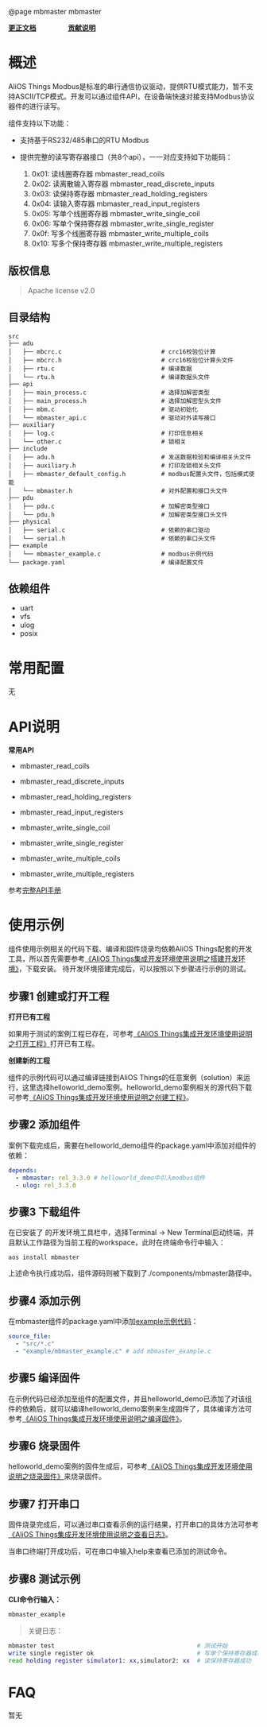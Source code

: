 @page mbmaster mbmaster

**[更正文档](https://gitee.com/alios-things/mbmaster/edit/rel_3.3.0/README.md)** &emsp;&emsp;&emsp;&emsp; **[贡献说明](https://help.aliyun.com/document_detail/302301.html)**

# 概述

AliOS Things Modbus是标准的串行通信协议驱动，提供RTU模式能力，暂不支持ASCII/TCP模式。开发可以通过组件API，在设备端快速对接支持Modbus协议器件的进行读写。

组件支持以下功能：

- 支持基于RS232/485串口的RTU Modbus
- 提供完整的读写寄存器接口（共8个api），一一对应支持如下功能码：

  1. 0x01: 读线圈寄存器 mbmaster_read_coils
  2. 0x02: 读离散输入寄存器 mbmaster_read_discrete_inputs
  3. 0x03: 读保持寄存器 mbmaster_read_holding_registers
  4. 0x04: 读输入寄存器 mbmaster_read_input_registers
  5. 0x05: 写单个线圈寄存器 mbmaster_write_single_coil
  6. 0x06: 写单个保持寄存器 mbmaster_write_single_register
  7. 0x0f: 写多个线圈寄存器 mbmaster_write_multiple_coils
  8. 0x10: 写多个保持寄存器 mbmaster_write_multiple_registers

## 版权信息

> Apache license v2.0

## 目录结构

```tree
src
├── adu
│   ├── mbcrc.c                            # crc16校验位计算
│   ├── mbcrc.h                            # crc16校验位计算头文件
│   ├── rtu.c                              # 编译数据
│   └── rtu.h                              # 编译数据头文件
├── api
│   ├── main_process.c                     # 选择加解密类型
│   ├── main_process.h                     # 选择加解密型头文件
│   ├── mbm.c                              # 驱动初始化
│   └── mbmaster_api.c                     # 驱动对外读写接口
├── auxiliary
│   ├── log.c                              # 打印信息相关
│   └── other.c                            # 锁相关
├── include
│   ├── adu.h                              # 发送数据校验和编译相关头文件
│   ├── auxiliary.h                        # 打印及锁相关头文件
│   ├── mbmaster_default_config.h          # modbus配置头文件，包括模式使能
│   └── mbmaster.h                         # 对外配置和接口头文件
├── pdu
│   ├── pdu.c                              # 加解密类型接口
│   └── pdu.h                              # 加解密类型接口头文件
├── physical
│   ├── serial.c                           # 依赖的串口驱动
│   └── serial.h                           # 依赖的串口头文件
├── example
│   └── mbmaster_example.c                 # modbus示例代码
└── package.yaml                           # 编译配置文件
```

## 依赖组件

- uart
- vfs
- ulog
- posix

# 常用配置

无

# API说明

**常用API**
- mbmaster_read_coils
- mbmaster_read_discrete_inputs
- mbmaster_read_holding_registers
- mbmaster_read_input_registers

- mbmaster_write_single_coil
- mbmaster_write_single_register
- mbmaster_write_multiple_coils
- mbmaster_write_multiple_registers

参考[完整API手册](https://g.alicdn.com/alios-things-3.3/doc/group__aos__mbmaster.html)

# 使用示例

组件使用示例相关的代码下载、编译和固件烧录均依赖AliOS Things配套的开发工具，所以首先需要参考[《AliOS Things集成开发环境使用说明之搭建开发环境》](https://help.aliyun.com/document_detail/302378.html)，下载安装。
待开发环境搭建完成后，可以按照以下步骤进行示例的测试。

## 步骤1 创建或打开工程

**打开已有工程**

如果用于测试的案例工程已存在，可参考[《AliOS Things集成开发环境使用说明之打开工程》](https://help.aliyun.com/document_detail/302381.html)打开已有工程。

**创建新的工程**

组件的示例代码可以通过编译链接到AliOS Things的任意案例（solution）来运行，这里选择helloworld_demo案例。helloworld_demo案例相关的源代码下载可参考[《AliOS Things集成开发环境使用说明之创建工程》](https://help.aliyun.com/document_detail/302379.html)。

## 步骤2 添加组件

案例下载完成后，需要在helloworld_demo组件的package.yaml中添加对组件的依赖：

```yaml
depends:
  - mbmaster: rel_3.3.0 # helloworld_demo中引入modbus组件
  - ulog: rel_3.3.0
```

## 步骤3 下载组件

在已安装了  的开发环境工具栏中，选择Terminal -> New Terminal启动终端，并且默认工作路径为当前工程的workspace，此时在终端命令行中输入：

```shell
aos install mbmaster
```

上述命令执行成功后，组件源码则被下载到了./components/mbmaster路径中。

## 步骤4 添加示例

在mbmaster组件的package.yaml中添加[example示例代码](https://gitee.com/alios-things/mbmaster/tree/rel_3.3.0/example)：

```yaml
source_file:
  - "src/*.c"
  - "example/mbmaster_example.c" # add mbmaster_example.c
```

## 步骤5 编译固件

在示例代码已经添加至组件的配置文件，并且helloworld_demo已添加了对该组件的依赖后，就可以编译helloworld_demo案例来生成固件了，具体编译方法可参考[《AliOS Things集成开发环境使用说明之编译固件》](https://help.aliyun.com/document_detail/302384.html)。

## 步骤6 烧录固件

helloworld_demo案例的固件生成后，可参考[《AliOS Things集成开发环境使用说明之烧录固件》](https://help.aliyun.com/document_detail/302383.html)来烧录固件。

## 步骤7 打开串口

固件烧录完成后，可以通过串口查看示例的运行结果，打开串口的具体方法可参考[《AliOS Things集成开发环境使用说明之查看日志》](https://help.aliyun.com/document_detail/302382.html)。

当串口终端打开成功后，可在串口中输入help来查看已添加的测试命令。

## 步骤8 测试示例

**CLI命令行输入：**

```sh
mbmaster_example
```

> 关键日志：

```sh
mbmaster test                                        # 测试开始
write single register ok                             # 写单个保持寄存器成功
read holding register simulator1: xx,simulator2: xx  # 读保持寄存器成功
```

# FAQ

暂无

